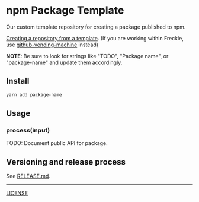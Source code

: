 # npm Package Template

Our custom template repository for creating a package published to npm.

[Creating a repository from a template][docs].
(If you are working within Freckle, use [github-vending-machine](https://github.com/freckle/github-vending-machine) instead)

[docs]: https://docs.github.com/en/repositories/creating-and-managing-repositories/creating-a-repository-from-a-template

**NOTE**: Be sure to look for strings like "TODO", "Package name", or "package-name" and update
them accordingly.

## Install

```sh
yarn add package-name
```

## Usage

### process(input)

TODO: Document public API for package.

## Versioning and release process

See [RELEASE.md](./RELEASE.md).

---

[LICENSE](./LICENSE)
